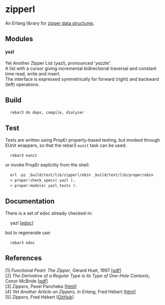 # zipperl

An Erlang library for [zipper data structures](http://en.wikipedia.org/wiki/Zipper_%28data_structure%29).

## Modules

#### yazl 

Yet Another Zipper List (yazl), pronounced '_yazzle_'.    
A list with a cursor giving incremental bidirectional traversal and constant time read, write and insert.     
The interface is expressed symmetrically for forward (right) and backward (left) operations.     

## Build

&nbsp; &nbsp; `rebar3 do deps, compile, dialyzer`

## Test

Tests are written using PropEr property-based testing, but invoked through EUnit wrappers, so that the rebar3 `eunit` task can be used:

&nbsp; &nbsp; `rebar3 eunit`    

or invoke PropEr explicitly from the shell:

&nbsp; &nbsp; `erl -pz _build/test/lib/zipperl/ebin _build/test/lib/proper/ebin`    
&nbsp; &nbsp; `> proper:check_specs( yazl ).`     
&nbsp; &nbsp; `> proper:module( yazl_tests ).`

## Documentation

There is a set of edoc already checked-in:

&nbsp; &nbsp; yazl \[[edoc](http://rawgit.com/mike-french/zipperl/master/doc/yazl.html)\]

but to regenerate use:

&nbsp; &nbsp; `rebar3 edoc`

## References

\[1\] _Functional Pearl: The Zipper_, Gérard Huet, 1997 \[[pdf](http://yquem.inria.fr/~huet/PUBLIC/zip.pdf)\]    
\[2\] _The Derivative of a Regular Type is its Type of One-Hole Contexts_, Conor McBride \[[pdf](http://strictlypositive.org/diff.pdf)\]    
\[3\] _Zippers_, Pavel Pancheka \[[html](https://pavpanchekha.com/blog/zippers/huet.html)\]    
\[4\] _Yet Another Article on Zippers, in Erlang_, Fred Hébert \[[html](http://ferd.ca/yet-another-article-on-zippers.html)\]    
\[5\] _Zippers_, Fred Hébert \[[GitHub](https://github.com/ferd/zippers)\]



